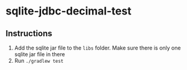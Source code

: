 # sqlite-jdbc-decimal-test

## Instructions

1. Add the sqlite jar file to the `libs` folder. Make sure there is only one sqlite jar file in there
2. Run `./gradlew test`
